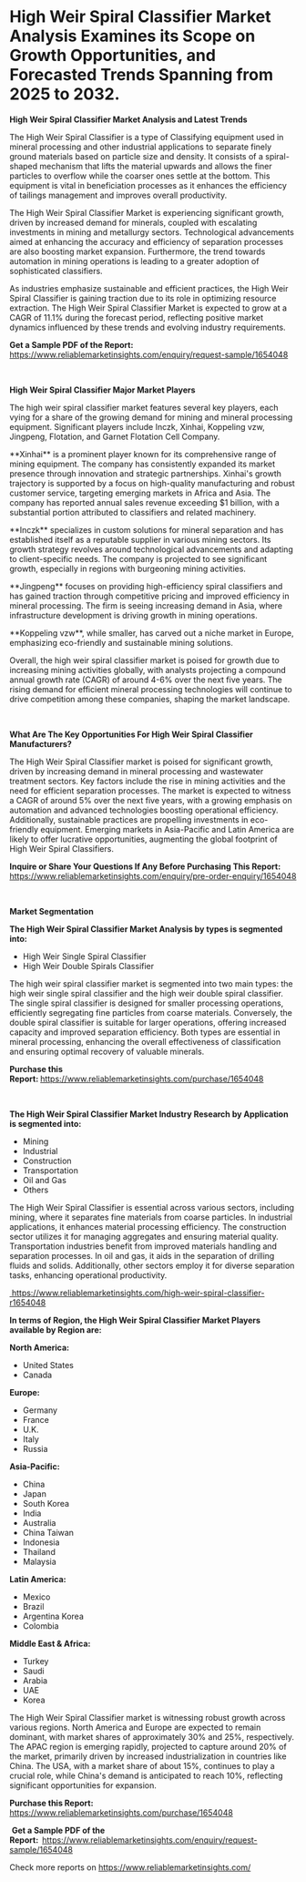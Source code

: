 <p><h1>High Weir Spiral Classifier Market Analysis Examines its Scope on Growth Opportunities, and Forecasted Trends Spanning from 2025 to 2032.</h1></p><p><strong>High Weir Spiral Classifier Market Analysis and Latest Trends</strong></p>
<p><p>The High Weir Spiral Classifier is a type of Classifying equipment used in mineral processing and other industrial applications to separate finely ground materials based on particle size and density. It consists of a spiral-shaped mechanism that lifts the material upwards and allows the finer particles to overflow while the coarser ones settle at the bottom. This equipment is vital in beneficiation processes as it enhances the efficiency of tailings management and improves overall productivity.</p><p>The High Weir Spiral Classifier Market is experiencing significant growth, driven by increased demand for minerals, coupled with escalating investments in mining and metallurgy sectors. Technological advancements aimed at enhancing the accuracy and efficiency of separation processes are also boosting market expansion. Furthermore, the trend towards automation in mining operations is leading to a greater adoption of sophisticated classifiers.</p><p>As industries emphasize sustainable and efficient practices, the High Weir Spiral Classifier is gaining traction due to its role in optimizing resource extraction. The High Weir Spiral Classifier Market is expected to grow at a CAGR of 11.1% during the forecast period, reflecting positive market dynamics influenced by these trends and evolving industry requirements.</p></p>
<p><strong>Get a Sample PDF of the Report:&nbsp;</strong> <a href="https://www.reliablemarketinsights.com/enquiry/request-sample/1654048?utm_campaign=2885&utm_medium=2&utm_source=Github&utm_content=ia&utm_term=07032025&utm_id=high-weir-spiral-classifier">https://www.reliablemarketinsights.com/enquiry/request-sample/1654048</a></p>
<p>&nbsp;</p>
<p><strong>High Weir Spiral Classifier Major Market Players</strong></p>
<p><p>The high weir spiral classifier market features several key players, each vying for a share of the growing demand for mining and mineral processing equipment. Significant players include Inczk, Xinhai, Koppeling vzw, Jingpeng, Flotation, and Garnet Flotation Cell Company.</p><p>**Xinhai** is a prominent player known for its comprehensive range of mining equipment. The company has consistently expanded its market presence through innovation and strategic partnerships. Xinhai's growth trajectory is supported by a focus on high-quality manufacturing and robust customer service, targeting emerging markets in Africa and Asia. The company has reported annual sales revenue exceeding $1 billion, with a substantial portion attributed to classifiers and related machinery.</p><p>**Inczk** specializes in custom solutions for mineral separation and has established itself as a reputable supplier in various mining sectors. Its growth strategy revolves around technological advancements and adapting to client-specific needs. The company is projected to see significant growth, especially in regions with burgeoning mining activities.</p><p>**Jingpeng** focuses on providing high-efficiency spiral classifiers and has gained traction through competitive pricing and improved efficiency in mineral processing. The firm is seeing increasing demand in Asia, where infrastructure development is driving growth in mining operations.</p><p>**Koppeling vzw**, while smaller, has carved out a niche market in Europe, emphasizing eco-friendly and sustainable mining solutions. </p><p>Overall, the high weir spiral classifier market is poised for growth due to increasing mining activities globally, with analysts projecting a compound annual growth rate (CAGR) of around 4-6% over the next five years. The rising demand for efficient mineral processing technologies will continue to drive competition among these companies, shaping the market landscape.</p></p>
<p>&nbsp;</p>
<p><strong>What Are The Key Opportunities For High Weir Spiral Classifier Manufacturers?</strong></p>
<p><p>The High Weir Spiral Classifier market is poised for significant growth, driven by increasing demand in mineral processing and wastewater treatment sectors. Key factors include the rise in mining activities and the need for efficient separation processes. The market is expected to witness a CAGR of around 5% over the next five years, with a growing emphasis on automation and advanced technologies boosting operational efficiency. Additionally, sustainable practices are propelling investments in eco-friendly equipment. Emerging markets in Asia-Pacific and Latin America are likely to offer lucrative opportunities, augmenting the global footprint of High Weir Spiral Classifiers.</p></p>
<p><strong>Inquire or Share Your Questions If Any Before Purchasing This Report:</strong> <a href="https://www.reliablemarketinsights.com/enquiry/pre-order-enquiry/1654048?utm_campaign=2885&utm_medium=2&utm_source=Github&utm_content=ia&utm_term=07032025&utm_id=high-weir-spiral-classifier">https://www.reliablemarketinsights.com/enquiry/pre-order-enquiry/1654048</a></p>
<p>&nbsp;</p>
<p><strong>Market Segmentation</strong></p>
<p><strong>The High Weir Spiral Classifier Market Analysis by types is segmented into:</strong></p>
<p><ul><li>High Weir Single Spiral Classifier</li><li>High Weir Double Spirals Classifier</li></ul></p>
<p><p>The high weir spiral classifier market is segmented into two main types: the high weir single spiral classifier and the high weir double spiral classifier. The single spiral classifier is designed for smaller processing operations, efficiently segregating fine particles from coarse materials. Conversely, the double spiral classifier is suitable for larger operations, offering increased capacity and improved separation efficiency. Both types are essential in mineral processing, enhancing the overall effectiveness of classification and ensuring optimal recovery of valuable minerals.</p></p>
<p><strong>Purchase this Report:&nbsp;</strong><a href="https://www.reliablemarketinsights.com/purchase/1654048?utm_campaign=2885&utm_medium=2&utm_source=Github&utm_content=ia&utm_term=07032025&utm_id=high-weir-spiral-classifier">https://www.reliablemarketinsights.com/purchase/1654048</a></p>
<p>&nbsp;</p>
<p><strong>The High Weir Spiral Classifier Market Industry Research by Application is segmented into:</strong></p>
<p><ul><li>Mining</li><li>Industrial</li><li>Construction</li><li>Transportation</li><li>Oil and Gas</li><li>Others</li></ul></p>
<p><p>The High Weir Spiral Classifier is essential across various sectors, including mining, where it separates fine materials from coarse particles. In industrial applications, it enhances material processing efficiency. The construction sector utilizes it for managing aggregates and ensuring material quality. Transportation industries benefit from improved materials handling and separation processes. In oil and gas, it aids in the separation of drilling fluids and solids. Additionally, other sectors employ it for diverse separation tasks, enhancing operational productivity.</p></p>
<p><a href="https://www.reliablemarketinsights.com/high-weir-spiral-classifier-r1654048?utm_campaign=2885&utm_medium=2&utm_source=Github&utm_content=ia&utm_term=07032025&utm_id=high-weir-spiral-classifier">&nbsp;https://www.reliablemarketinsights.com/high-weir-spiral-classifier-r1654048</a></p>
<p><strong>In terms of Region, the High Weir Spiral Classifier Market Players available by Region are:</strong></p>
<p>
    <p> <strong> North America: </strong>
        <ul>
            <li>United States</li>
            <li>Canada</li>
        </ul>
        </p> 
    <p> <strong> Europe: </strong>
        <ul>
            <li>Germany</li>
            <li>France</li>
            <li>U.K.</li>
            <li>Italy</li>
            <li>Russia</li>
        </ul>
        </p> 
    <p> <strong> Asia-Pacific: </strong>
        <ul>
            <li>China</li>
            <li>Japan</li>
            <li>South Korea</li>
            <li>India</li>
            <li>Australia</li>
            <li>China Taiwan</li>
            <li>Indonesia</li>
            <li>Thailand</li>
            <li>Malaysia</li>
        </ul>
        </p> 
    <p> <strong> Latin America: </strong>
        <ul>
            <li>Mexico</li>
            <li>Brazil</li>
            <li>Argentina Korea</li>
            <li>Colombia</li>
        </ul>
        </p> 
    <p> <strong> Middle East & Africa: </strong>
        <ul>
            <li>Turkey</li>
            <li>Saudi</li>
            <li>Arabia</li>
            <li>UAE</li>
            <li>Korea</li>
        </ul>
    </p>
    </p>
<p><p>The High Weir Spiral Classifier market is witnessing robust growth across various regions. North America and Europe are expected to remain dominant, with market shares of approximately 30% and 25%, respectively. The APAC region is emerging rapidly, projected to capture around 20% of the market, primarily driven by increased industrialization in countries like China. The USA, with a market share of about 15%, continues to play a crucial role, while China's demand is anticipated to reach 10%, reflecting significant opportunities for expansion.</p></p>
<p><strong>Purchase this Report: </strong><a href="https://www.reliablemarketinsights.com/purchase/1654048?utm_campaign=2885&utm_medium=2&utm_source=Github&utm_content=ia&utm_term=07032025&utm_id=high-weir-spiral-classifier">https://www.reliablemarketinsights.com/purchase/1654048</a></p>
<p>&nbsp;<strong>Get a Sample PDF of the Report:&nbsp;&nbsp;</strong><a href="https://www.reliablemarketinsights.com/enquiry/request-sample/1654048?utm_campaign=2885&utm_medium=2&utm_source=Github&utm_content=ia&utm_term=07032025&utm_id=high-weir-spiral-classifier">https://www.reliablemarketinsights.com/enquiry/request-sample/1654048</a></p>
<p><strong></strong></p>
<p>Check more reports on <a href="https://www.reliablemarketinsights.com/?utm_campaign=2885&utm_medium=2&utm_source=Github&utm_content=ia&utm_term=07032025&utm_id=high-weir-spiral-classifier">https://www.reliablemarketinsights.com/</a></p>